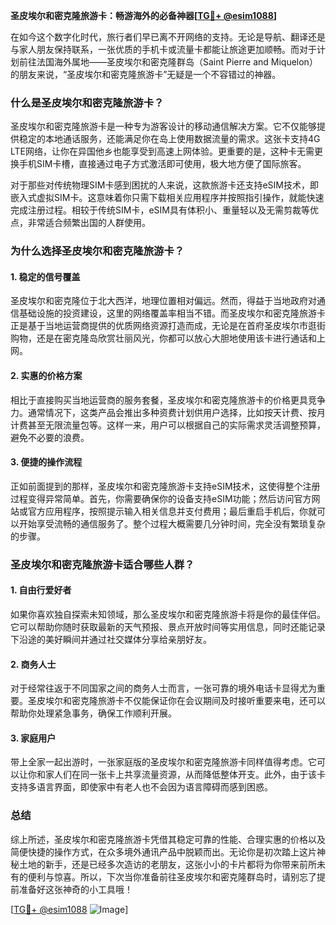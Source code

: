 **圣皮埃尔和密克隆旅游卡：畅游海外的必备神器[[TG💪+ @esim1088](https://t.me/s/esim1088)]**

在如今这个数字化时代，旅行者们早已离不开网络的支持。无论是导航、翻译还是与家人朋友保持联系，一张优质的手机卡或流量卡都能让旅途更加顺畅。而对于计划前往法国海外属地——圣皮埃尔和密克隆群岛（Saint Pierre and Miquelon）的朋友来说，“圣皮埃尔和密克隆旅游卡”无疑是一个不容错过的神器。

### 什么是圣皮埃尔和密克隆旅游卡？

圣皮埃尔和密克隆旅游卡是一种专为游客设计的移动通信解决方案。它不仅能够提供稳定的本地通话服务，还能满足你在岛上使用数据流量的需求。这张卡支持4G LTE网络，让你在异国他乡也能享受到高速上网体验。更重要的是，这种卡无需更换手机SIM卡槽，直接通过电子方式激活即可使用，极大地方便了国际旅客。

对于那些对传统物理SIM卡感到困扰的人来说，这款旅游卡还支持eSIM技术，即嵌入式虚拟SIM卡。这意味着你只需下载相关应用程序并按照指引操作，就能快速完成注册过程。相较于传统SIM卡，eSIM具有体积小、重量轻以及无需剪裁等优点，非常适合频繁出国的人群使用。

### 为什么选择圣皮埃尔和密克隆旅游卡？

#### 1. 稳定的信号覆盖

圣皮埃尔和密克隆位于北大西洋，地理位置相对偏远。然而，得益于当地政府对通信基础设施的投资建设，这里的网络覆盖率相当不错。而圣皮埃尔和密克隆旅游卡正是基于当地运营商提供的优质网络资源打造而成，无论是在首府圣皮埃尔市逛街购物，还是在密克隆岛欣赏壮丽风光，你都可以放心大胆地使用该卡进行通话和上网。

#### 2. 实惠的价格方案

相比于直接购买当地运营商的服务套餐，圣皮埃尔和密克隆旅游卡的价格更具竞争力。通常情况下，这类产品会推出多种资费计划供用户选择，比如按天计费、按月计费甚至无限流量包等。这样一来，用户可以根据自己的实际需求灵活调整预算，避免不必要的浪费。

#### 3. 便捷的操作流程

正如前面提到的那样，圣皮埃尔和密克隆旅游卡支持eSIM技术，这使得整个注册过程变得异常简单。首先，你需要确保你的设备支持eSIM功能；然后访问官方网站或官方应用程序，按照提示输入相关信息并支付费用；最后重启手机后，你就可以开始享受流畅的通信服务了。整个过程大概需要几分钟时间，完全没有繁琐复杂的步骤。

### 圣皮埃尔和密克隆旅游卡适合哪些人群？

#### 1. 自由行爱好者

如果你喜欢独自探索未知领域，那么圣皮埃尔和密克隆旅游卡将是你的最佳伴侣。它可以帮助你随时获取最新的天气预报、景点开放时间等实用信息，同时还能记录下沿途的美好瞬间并通过社交媒体分享给亲朋好友。

#### 2. 商务人士

对于经常往返于不同国家之间的商务人士而言，一张可靠的境外电话卡显得尤为重要。圣皮埃尔和密克隆旅游卡不仅能保证你在会议期间及时接听重要来电，还可以帮助你处理紧急事务，确保工作顺利开展。

#### 3. 家庭用户

带上全家一起出游时，一张家庭版的圣皮埃尔和密克隆旅游卡同样值得考虑。它可以让你和家人们在同一张卡上共享流量资源，从而降低整体开支。此外，由于该卡支持多语言界面，即使家中有老人也不会因为语言障碍而感到困惑。

### 总结

综上所述，圣皮埃尔和密克隆旅游卡凭借其稳定可靠的性能、合理实惠的价格以及简便快捷的操作方式，在众多境外通讯产品中脱颖而出。无论你是初次踏上这片神秘土地的新手，还是已经多次造访的老朋友，这张小小的卡片都将为你带来前所未有的便利与惊喜。所以，下次当你准备前往圣皮埃尔和密克隆群岛时，请别忘了提前准备好这张神奇的小工具哦！

[[TG💪+ @esim1088](https://t.me/s/esim1088) ![Image](https://i.postimg.cc/4NQfJmqS/Snipaste-2025-05-13-00-14-12.png)]